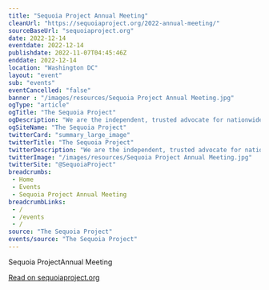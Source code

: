 ```yaml
--- 
title: "Sequoia Project Annual Meeting"
cleanUrl: "https://sequoiaproject.org/2022-annual-meeting/"
sourceBaseUrl: "sequoiaproject.org"
date: 2022-12-14
eventdate: 2022-12-14
publishdate: 2022-11-07T04:45:46Z
enddate: 2022-12-14
location: "Washington DC"
layout: "event"
sub: "events"
eventCancelled: "false"
banner : "/images/resources/Sequoia Project Annual Meeting.jpg"
ogType: "article"
ogTitle: "The Sequoia Project"
ogDescription: "We are the independent, trusted advocate for nationwide health information exchange."
ogSiteName: "The Sequoia Project"
twitterCard: "summary_large_image"
twitterTitle: "The Sequoia Project"
twitterDescription: "We are the independent, trusted advocate for nationwide health information exchange."
twitterImage: "/images/resources/Sequoia Project Annual Meeting.jpg"
twitterSite: "@SequoiaProject"
breadcrumbs:
 - Home
 - Events
 - Sequoia Project Annual Meeting
breadcrumbLinks:
 - / 
 - /events
 - / 
source: "The Sequoia Project"
events/source: "The Sequoia Project"
---
```

Sequoia ProjectAnnual Meeting  
  
[Read on sequoiaproject.org](https://sequoiaproject.org/2022-annual-meeting/)
